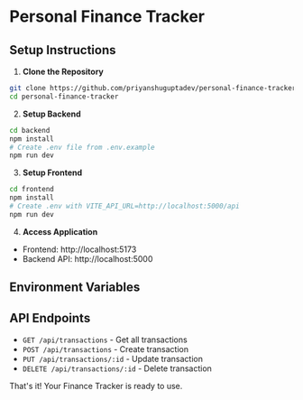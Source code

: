 # Personal Finance Tracker

## Setup Instructions

1. **Clone the Repository**
```bash
git clone https://github.com/priyanshuguptadev/personal-finance-tracker
cd personal-finance-tracker
```

2. **Setup Backend**
```bash
cd backend
npm install
# Create .env file from .env.example
npm run dev
```

3. **Setup Frontend**
```bash
cd frontend
npm install
# Create .env with VITE_API_URL=http://localhost:5000/api
npm run dev
```

4. **Access Application**
- Frontend: http://localhost:5173
- Backend API: http://localhost:5000

## Environment Variables


## API Endpoints
- `GET /api/transactions` - Get all transactions
- `POST /api/transactions` - Create transaction
- `PUT /api/transactions/:id` - Update transaction
- `DELETE /api/transactions/:id` - Delete transaction

That's it! Your Finance Tracker is ready to use.
